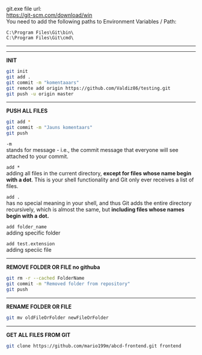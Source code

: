 
git.exe file url:  
https://git-scm.com/download/win  
You need to add the following paths to Environment Variables / Path:
```code
C:\Program Files\Git\bin\
C:\Program Files\Git\cmd\
```
---
---
**INIT**  

```bash
git init  
git add .  
git commit -m "komentaaars"  
git remote add origin https://github.com/Valdiz86/testing.git  
git push -u origin master  
```
___
**PUSH ALL FILES**  
```bash
git add *
git commit -m "Jauns komentaars"  
git push  
```

```-m```  
  stands for message - i.e., the commit message that everyone will see attached to your commit.
  
```add *```  
   adding all files in the current directory, **except for files whose name begin with a dot**. This is your shell functionality and Git only ever receives a list of files.  
  
```add .```   
has no special meaning in your shell, and thus Git adds the entire directory recursively, which is almost the same, but **including files whose names begin with a dot.**

```add folder_name ```  
adding specific folder  

```add test.extension```  
adding speciic file
___
**REMOVE FOLDER OR FILE no githuba**  
```bash
git rm -r --cached FolderName  
git commit -m "Removed folder from repository"  
git push
```
___
**RENAME FOLDER OR FILE**  
```bash
git mv oldFileOrFolder newFileOrFolder  
```

___
**GET ALL FILES FROM GIT**  
```bash
git clone https://github.com/mario199m/abcd-frontend.git frontend 
```